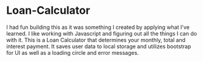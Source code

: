 # Loan-Calculator
I had fun building this as it was something I created by applying what I've learned. I like working with Javascript and figuring out all the things I can do with it. This is a Loan Calculator that determines your monthly, total and interest payment. It saves user data to local storage and utilizes bootstrap for UI as well as a loading circle and error messages.
